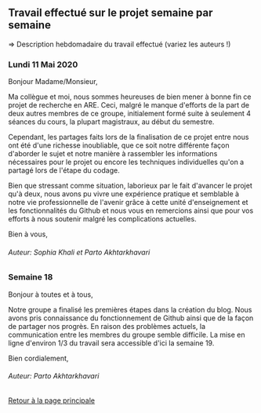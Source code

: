 ## Travail effectué sur le projet semaine par semaine

=> Description hebdomadaire du travail effectué (variez les auteurs !)

### Lundi 11 Mai 2020

Bonjour Madame/Monsieur,

Ma collègue et moi, nous sommes heureuses de bien mener à bonne fin ce projet de recherche en ARE. Ceci, malgré le manque d'efforts de la part de deux autres membres de ce groupe, initialement formé suite à seulement 4 séances du cours, la plupart magistraux, au début du semestre. 

Cependant, les partages faits lors de la finalisation de ce projet entre nous ont été d'une richesse inoubliable, que ce soit notre différente façon d'aborder le sujet et notre manière à rassembler les informations nécessaires pour le projet ou encore les techniques individuelles qu'on a partagé lors de l'étape du codage. 

Bien que stressant comme situation, laborieux par le fait d'avancer le projet qu'à deux, nous avons pu vivre une expérience pratique et semblable à notre vie professionnelle de l'avenir grâce à cette unité d'enseignement et les fonctionnalités du Github et nous vous en remercions ainsi que pour vos efforts à nous soutenir malgré les complications actuelles.

Bien à vous,

###### Auteur: Sophia Khali et Parto Akhtarkhavari




### Semaine 18

Bonjour à toutes et à tous,

Notre groupe a finalisé les premières étapes dans la création du blog.
Nous avons pris connaissance du fonctionnement de Github ainsi que de la façon de partager nos progrès.
En raison des problèmes actuels, la communication entre les membres du groupe semble difficile.
La mise en ligne d'environ 1/3 du travail sera accessible d'ici la semaine 19.

Bien cordialement,
###### Auteur: Parto Akhtarkhavari



<a href="index.html"> Retour à la page principale </a>
